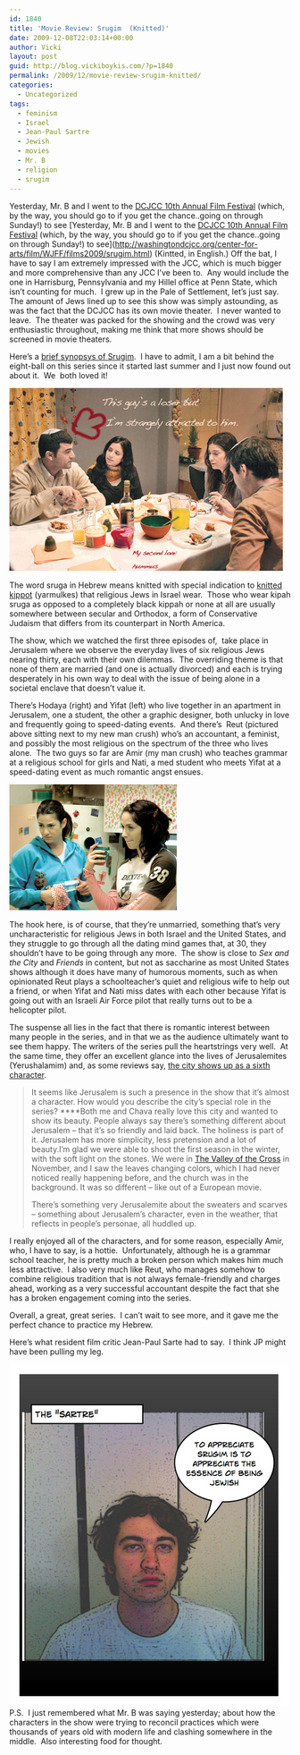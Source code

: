 ```yaml
---
id: 1840
title: 'Movie Review: Srugim  (Knitted)'
date: 2009-12-08T22:03:14+00:00
author: Vicki
layout: post
guid: http://blog.vickiboykis.com/?p=1840
permalink: /2009/12/movie-review-srugim-knitted/
categories:
  - Uncategorized
tags:
  - feminism
  - Israel
  - Jean-Paul Sartre
  - Jewish
  - movies
  - Mr. B
  - religion
  - srugim
---
```

Yesterday, Mr. B and I went to the [DCJCC 10th Annual Film Festival](http://blog.vickiboykis.com/2009/12/03/washington-dc-jewish-film-festival/) (which, by the way, you should go to if you get the chance..going on through Sunday!) to see [Yesterday, Mr. B and I went to the [DCJCC 10th Annual Film Festival](http://blog.vickiboykis.com/2009/12/03/washington-dc-jewish-film-festival/) (which, by the way, you should go to if you get the chance..going on through Sunday!) to see](http://washingtondcjcc.org/center-for-arts/film/WJFF/films2009/srugim.html) (Kintted, in English.) Off the bat, I have to say I am extremely impressed with the JCC, which is much bigger and more comprehensive than any JCC I&#8217;ve been to.  Any would include the one in Harrisburg, Pennsylvania and my Hillel office at Penn State, which isn&#8217;t counting for much.  I grew up in the Pale of Settlement, let&#8217;s just say.  The amount of Jews lined up to see this show was simply astounding, as was the fact that the DCJCC has its own movie theater.  I never wanted to leave.  The theater was packed for the showing and the crowd was very enthusiastic throughout, making me think that more shows should be screened in movie theaters.

Here&#8217;s a [brief synopsys of Srugim](http://muqata.blogspot.com/2008/06/srugim-rave-reviews.html).  I have to admit, I am a bit behind the eight-ball on this series since it started last summer and I just now found out about it.  We  both loved it!

[<img class="aligncenter size-full wp-image-1841" title="srugim" src="https://raw.githubusercontent.com/veekaybee/wlb/gh-pages/assets/images/2009/12/srugim.jpg" alt="srugim" width="490" height="327" />](https://raw.githubusercontent.com/veekaybee/wlb/gh-pages/assets/images/2009/12/srugim.jpg)

The word sruga in Hebrew means knitted with special indication to [knitted kippot](http://images.google.com/images?q=sruga&oe=utf-8&rls=org.mozilla:en-US:official&client=firefox-a&um=1&ie=UTF-8&ei=tBAfS-TUKYPTlAeQhuD_Cw&sa=X&oi=image_result_group&ct=title&resnum=4&ved=0CCEQsAQwAw) (yarmulkes) that religious Jews in Israel wear.  Those who wear kipah sruga as opposed to a completely black kippah or none at all are usually somewhere between secular and Orthodox, a form of Conservative Judaism that differs from its counterpart in North America.

The show, which we watched the first three episodes of,  take place in Jerusalem where we observe the everyday lives of six religious Jews nearing thirty, each with their own dilemmas.  The overriding theme is that none of them are married (and one is actually divorced) and each is trying desperately in his own way to deal with the issue of being alone in a societal enclave that doesn&#8217;t value it.

There&#8217;s Hodaya (right) and Yifat (left) who live together in an apartment in Jerusalem, one a student, the other a graphic designer, both unlucky in love and frequently going to speed-dating events.  And there&#8217;s  Reut (pictured above sitting next to my new man crush) who&#8217;s an accountant, a feminist, and possibly the most religious on the spectrum of the three who lives alone.  The two guys so far are Amir (my man crush) who teaches grammar at a religious school for girls and Nati, a med student who meets Yifat at a speed-dating event as much romantic angst ensues.

[<img class="aligncenter size-full wp-image-1842" title="yaelyifat" src="https://raw.githubusercontent.com/veekaybee/wlb/gh-pages/assets/images/2009/12/yaelyifat.jpeg" alt="yaelyifat" width="300" height="225" />](https://raw.githubusercontent.com/veekaybee/wlb/gh-pages/assets/images/2009/12/yaelyifat.jpeg)

The hook here, is of course, that they&#8217;re unmarried, something that&#8217;s very uncharacteristic for religious Jews in both Israel and the United States, and they struggle to go through all the dating mind games that, at 30, they shouldn&#8217;t have to be going through any more.  The show is close to _Sex and the City_ and _Friends_ in content, but not as saccharine as most United States shows although it does have many of humorous moments, such as when opinionated Reut plays a schoolteacher&#8217;s quiet and religious wife to help out a friend, or when Yifat and Nati miss dates with each other because Yifat is going out with an Israeli Air Force pilot that really turns out to be a helicopter pilot.

The suspense all lies in the fact that there is romantic interest between many people in the series, and in that we as the audience ultimately want to see them happy. The writers of the series pull the heartstrings very well.  At the same time, they offer an excellent glance into the lives of Jerusalemites (Yerushalamim) and, as some reviews say, [the city shows up as a sixth character](http://www.jerusalemite.net/blog/3183/a-conversation-with-laizy-shapira,-srugim-director).

> It seems like Jerusalem is such a presence in the show that it&#8217;s almost a character. How would you describe the city&#8217;s special role in the series? ****Both me and Chava really love this city and wanted to show its beauty. People always say there&#8217;s something different about Jerusalem – that it&#8217;s so friendly and laid back. The holiness is part of it. Jerusalem has more simplicity, less pretension and a lot of beauty.I&#8217;m glad we were able to shoot the first season in the winter, with the soft light on the stones. We were in <a href="http://www.jerusalem.com/discover/item_205/The-Western-Wall-Tunnels" target="_blank">The Valley of the Cross</a> in November, and I saw the leaves changing colors, which I had never noticed really happening before, and the church was in the background. It was so different – like out of a European movie.
> 
> There&#8217;s something very Jerusalemite about the sweaters and scarves &#8211; something about Jerusalem&#8217;s character, even in the weather, that reflects in people&#8217;s personae, all huddled up.

I really enjoyed all of the characters, and for some reason, especially Amir, who, I have to say, is a hottie.  Unfortunately, although he is a grammar school teacher, he is pretty much a broken person which makes him much less attractive.  I also very much like Reut, who manages somehow to combine religious tradition that is not always female-friendly and charges ahead, working as a very successful accountant despite the fact that she has a broken engagement coming into the series.

Overall, a great, great series.  I can&#8217;t wait to see more, and it gave me the perfect chance to practice my Hebrew.

Here&#8217;s what resident film critic Jean-Paul Sarte had to say.  I think JP might have been pulling my leg.

[<img class="aligncenter size-full wp-image-1844" title="Page_1" src="https://raw.githubusercontent.com/veekaybee/wlb/gh-pages/assets/images/2009/12/Page_1.jpg" alt="Page_1" width="500" height="612" />](https://raw.githubusercontent.com/veekaybee/wlb/gh-pages/assets/images/2009/12/Page_1.jpg)P.S.  I just remembered what Mr. B was saying yesterday; about how the characters in the show were trying to reconcil practices which were thousands of years old with modern life and clashing somewhere in the middle.  Also interesting food for thought.